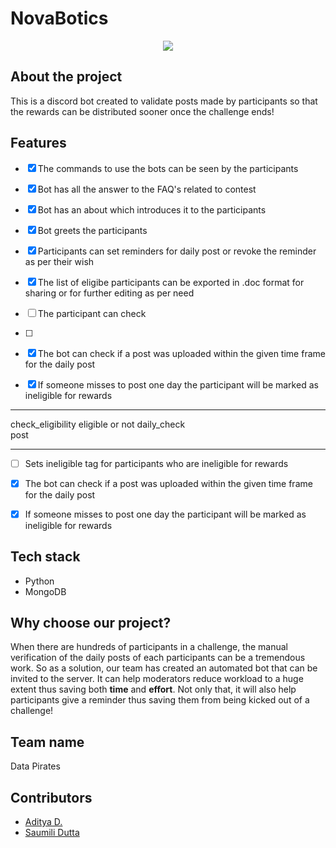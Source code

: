 # NovaBotics

<div align="center">
<img src="https://github.com/adi271001/Scaler-Hackathon-Adityad-SaumiliDutta-DatatPirates/assets/116259393/d31ab67d-f44d-4654-ab3f-2f8039d36a62">
</div>

## About the project
This is a discord bot created to validate posts made by participants so that the rewards can be distributed sooner once the challenge ends!

## Features

- [x] The commands to use the bots can be seen by the participants
- [x] Bot has all the answer to the FAQ's related to contest
- [x] Bot has an about which introduces it to the participants
- [x] Bot greets the participants
- [x] Participants can set reminders for daily post or revoke the reminder as per their wish
- [x] The list of eligibe participants can be exported in .doc format for sharing or for further editing as per need
- [ ] The participant can check

- [ ] 
- [x] The bot can check if a post was uploaded within the given time frame for the daily post
- [x] If someone misses to post one day the participant will be marked as ineligible for rewards

---
          
  check_eligibility  eligible or not
  daily_check                       
  post  
  
---
  
- [ ] Sets ineligible tag for participants who are ineligible for rewards
- [x] The bot can check if a post was uploaded within the given time frame for the daily post
- [x] If someone misses to post one day the participant will be marked as ineligible for rewards


## Tech stack

- Python
- MongoDB

## Why choose our project?

When there are hundreds of participants in a challenge, the manual verification of the daily posts of each participants can be a tremendous work. So as a solution, our team has created an automated bot that can be invited to the server. It can help moderators reduce workload to a huge extent thus saving both **time** and **effort**. Not only that, it will also help participants give a reminder thus saving them from being kicked out of a challenge!

## Team name

Data Pirates

## Contributors

- [Aditya D.](https://github.com/adi271001)
- [Saumili Dutta](https://github.com/aumii01codes)
